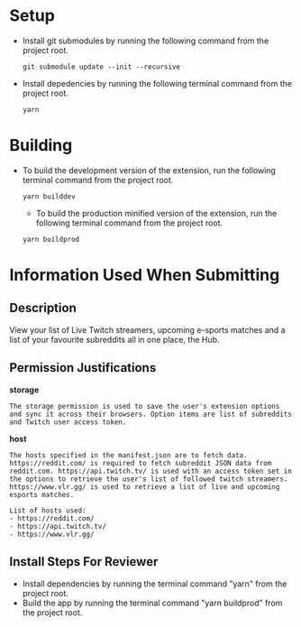 # Setup
- Install git submodules by running the following command from the project root.
  ```
  git submodule update --init --recursive
  ```
- Install depedencies by running the following terminal command from the project root.
  ```
  yarn
  ```

# Building
- To build the development version of the extension, run the following terminal command from the project root.
  ```
  yarn builddev
  ```
  - To build the production minified version of the extension, run the following terminal command from the project root.
  ```
  yarn buildprod
  ```

# Information Used When Submitting
## Description
View your list of Live Twitch streamers, upcoming e-sports matches and a list of your favourite subreddits all in one place, the Hub.

## Permission Justifications
**storage**
```
The storage permission is used to save the user's extension options and sync it across their browsers. Option items are list of subreddits and Twitch user access token.
```
**host**
```
The hosts specified in the manifest.json are to fetch data. https://reddit.com/ is required to fetch subreddit JSON data from reddit.com. https://api.twitch.tv/ is used with an access token set in the options to retrieve the user's list of followed twitch streamers. https://www.vlr.gg/ is used to retrieve a list of live and upcoming esports matches.

List of hosts used:
- https://reddit.com/
- https://api.twitch.tv/
- https://www.vlr.gg/
```

## Install Steps For Reviewer
- Install dependencies by running the terminal command "yarn" from the project root.
- Build the app by running the terminal command "yarn buildprod" from the project root.